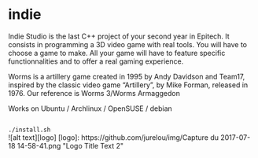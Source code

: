 # indie
Indie Studio is the last C++ project of your second year in Epitech. It
consists in programming a 3D video game with real tools.
You will have to choose a game to make. All your game will have to feature specific
functionnalities and to offer a real gaming experience.

Worms is a artillery game created in 1995 by Andy Davidson and Team17, inspired by the
classic video game “Artillery”, by Mike Forman, released in 1976.
Our reference is Worms 3/Worms Armaggedon

Works on Ubuntu / Archlinux / OpenSUSE / debian

<code>
./install.sh
</code>
![alt text][logo]
[logo]: https://github.com/jurelou/img/Capture du 2017-07-18 14-58-41.png "Logo Title Text 2"
